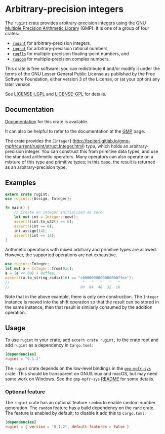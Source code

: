 # Arbitrary-precision integers

The `rugint` crate provides arbitrary-precision integers using the
[GNU Multiple Precision Arithmetic Library](https://gmplib.org/)
(GMP). It is one of a group of four crates:

  * [`rugint`](https://tspiteri.gitlab.io/gmp-mpfr/rugint/)
    for arbitrary-precision integers,
  * [`rugrat`](https://tspiteri.gitlab.io/gmp-mpfr/rugrat/)
    for arbitrary-precision rational numbers,
  * [`rugflo`](https://tspiteri.gitlab.io/gmp-mpfr/rugflo/)
    for multiple-precision floating-point numbers, and
  * [`rugcom`](https://tspiteri.gitlab.io/gmp-mpfr/rugcom/)
    for multiple-precision complex numbers.

This crate is free software: you can redistribute it and/or modify it
under the terms of the GNU Lesser General Public License as published
by the Free Software Foundation, either version 3 of the License, or
(at your option) any later version.
  
See [LICENSE-LGPL](LICENSE-LGPL.md) and [LICENSE-GPL](LICENSE-GPL.md)
for details.

## Documentation

[Documentation](https://tspiteri.gitlab.io/gmp-mpfr/rugint/) for this
crate is available.

It can also be helpful to refer to the documentation at the
[GMP](https://gmplib.org/manual/) page.

The crate provides the
[`Integer`]
(http://tspiteri.gitlab.io/gmp-mpfr/current/rugint/struct.Integer.html)
type, which holds an arbitrary-precision integer. You can construct
this from primitive data types, and use the standard arithmetic
operators. Many operators can also operate on a mixture of this type
and primitive types; in this case, the result is returned as an
arbitrary-precision type.

## Examples

```rust
extern crate rugint;
use rugint::{Assign, Integer};

fn main() {
    // Create an integer initialized as zero.
    let mut int = Integer::new();
    assert!(int.to_u32() == 0);
    assert!(int == 0);
    int.assign(14);
    assert!(int == 14);
}
```

Arithmetic operations with mixed arbitrary and primitive types are
allowed. However, the supported operations are not exhaustive.

```rust
use rugint::Integer;
let mut a = Integer::from(0xc);
a = (a << 80) + 0xffee;
assert!(a.to_string_radix(16) == "c0000000000000000ffee");
//                                 ^   ^   ^   ^   ^
//                                80  64  48  32  16
```

Note that in the above example, there is only one construction.
The `Integer` instance is moved into the shift operation so that
the result can be stored in the same instance, then that result is
similarly consumed by the addition operation.

## Usage

To use `rugint` in your crate, add `extern crate rugint;` to the crate
root and add `rugint` as a dependency in `Cargo.toml`:

```toml
[dependencies]
rugint = "0.1.2"
```

The `rugint` crate depends on the low-level bindings in the
[`gmp-mpfr-sys`](https://gitlab.com/tspiteri/gmp-mpfr-sys) crate. This
should be transparent on GNU/Linux and macOS, but may need some work
on Windows. See the `gmp-mpfr-sys`
[README](https://gitlab.com/tspiteri/gmp-mpfr-sys/blob/master/README.md)
for some details.

### Optional feature

The `rugint` crate has an optional feature `random` to enable random
number generation. The `random` feature has a build dependency on the
`rand` crate. The feature is enabled by default; to disable it add
this to `Cargo.toml`:

```toml
[dependencies]
rugint = { version = "0.1.2", default-features = false }
```
